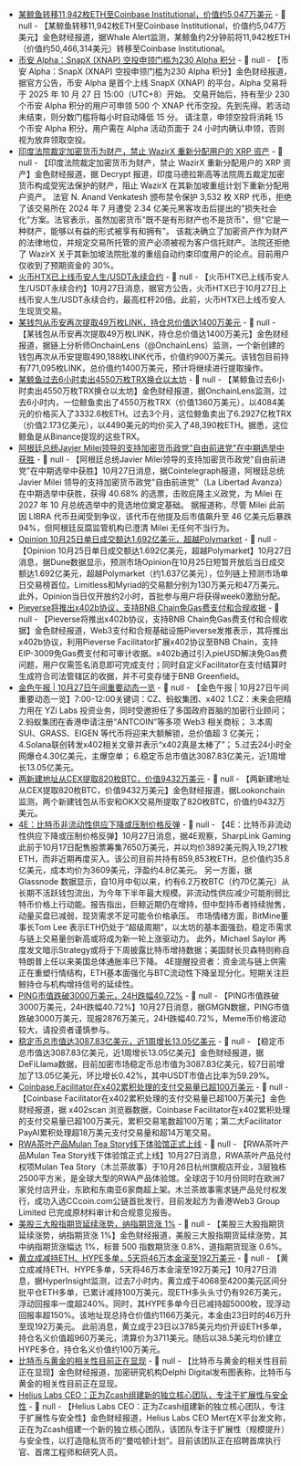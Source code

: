 - [某鲸鱼转移11,942枚ETH至Coinbase Institutional，价值约5,047万美元](https://whale-alert.io/transaction/ethereum/0xedd38c1c492e7522d864d67c284545002dc203bf20fff3c83bc52bf4524c6319) - 📰 null - 【某鲸鱼转移11,942枚ETH至Coinbase Institutional，价值约5,047万美元】金色财经报道，据Whale Alert监测，某鲸鱼约2分钟前将11,942枚ETH（价值约50,466,314美元）转移至Coinbase Institutional。
- [币安 Alpha：SnapX (XNAP) 空投申领门槛为230 Alpha 积分]() - 📰 null - 【币安 Alpha：SnapX (XNAP) 空投申领门槛为230 Alpha 积分】金色财经报道，据官方公告，币安 Alpha 是首个上线 SnapX (XNAP) 的平台，Alpha 交易将于 2025 年 10 月 27 日 15:00（UTC+8）开始。 
交易开始后，持有至少 230 个币安 Alpha 积分的用户可申领 500 个 XNAP 代币空投。先到先得。若活动未结束，则分数门槛将每小时自动降低 15 分。 
请注意，申领空投将消耗 15 个币安 Alpha 积分。用户需在 Alpha 活动页面于 24 小时内确认申领，否则视为放弃领取空投。
- [印度法院裁定加密货币为财产，禁止 WazirX 重新分配用户的 XRP 资产](https://decrypt.co/346010/north-korea-stolen-billions-crypto-ability-fight-back-growing-chainalysis) - 📰 null - 【印度法院裁定加密货币为财产，禁止 WazirX 重新分配用户的 XRP 资产】金色财经报道，据 Decrypt 报道，印度马德拉斯高等法院周五裁定加密货币构成受宪法保护的财产，阻止 WazirX 在其新加坡重组计划下重新分配用户资产。 
法官 N. Anand Venkatesh 颁布禁令保护 3,532 枚 XRP 代币，拒绝了该交易所在 2024 年 7 月遭受 2.34 亿美元黑客攻击后提出的"损失社会化"方案。法官表示，虽然加密货币"既不是有形财产也不是货币"，但"它是一种财产，能够以有益的形式被享有和拥有"。 
该裁决确立了加密资产作为财产的法律地位，并规定交易所托管的资产必须被视为客户信托财产。法院还拒绝了 WazirX 关于其新加坡法院批准的重组自动约束印度用户的论点。目前用户仅收到了预期资金的 30%。
- [火币HTX已上线币安人生/USDT永续合约]() - 📰 null - 【火币HTX已上线币安人生/USDT永续合约】10月27日消息，据官方公告，火币HTX已于10月27日上线币安人生/USDT永续合约，最高杠杆20倍。此前，火币HTX已上线币安人生现货交易。
- [某钱包从币安再次提取49万枚LINK，持仓总价值达1400万美元](https://x.com/OnchainLens/status/1982680679113736267) - 📰 null - 【某钱包从币安再次提取49万枚LINK，持仓总价值达1400万美元】金色财经报道，据链上分析师OnchainLens（@OnchainLens）监测，一个新创建的钱包再次从币安提取490,188枚LINK代币，价值约900万美元。该钱包目前持有771,095枚LINK，总价值约1400万美元，预计将继续进行提取操作。
- [某鲸鱼过去6小时卖出4550万枚TRX换仓以太坊](https://x.com/OnchainLens/status/1982672294406451493) - 📰 null - 【某鲸鱼过去6小时卖出4550万枚TRX换仓以太坊】金色财经报道，据OnchainLens监测，过去6小时内，一位鲸鱼卖出了4550万枚TRX（价值1360万美元），以4084美元的价格买入了3332.6枚ETH。过去3个月，这位鲸鱼卖出了6.2927亿枚TRX（价值2.173亿美元），以4490美元的均价买入了48,390枚ETH。据悉，这位鲸鱼是从Binance提现的这些TRX。
- [阿根廷总统Javier Milei领导的支持加密货币政党"自由前进党"在中期选举中获胜](https://cointelegraph.com/news/javier-mileis-party-wins-argentinas-midterms) - 📰 null - 【阿根廷总统Javier Milei领导的支持加密货币政党"自由前进党"在中期选举中获胜】10月27日消息，据Cointelegraph报道，阿根廷总统 Javier Milei 领导的支持加密货币政党"自由前进党"（La Libertad Avanza）在中期选举中获胜，获得 40.68% 的选票，击败庇隆主义政党，为 Milei 在 2027 年 10 月总统选举中的竞选地位奠定基础。 
据报道称，尽管 Milei 此前因 LIBRA 代币丑闻受到争议，该代币在他提及后市值飙升至 46 亿美元后暴跌 94%，但阿根廷反腐监管机构已澄清 Milei 无任何不当行为。
- [Opinion 10月25日单日成交额达1.692亿美元，超越Polymarket]() - 📰 null - 【Opinion 10月25日单日成交额达1.692亿美元，超越Polymarket】10月27日消息，据Dune数据显示，预测市场Opinion在10月25日短暂开放后当日成交额达1.692亿美元，超越Polymarket（约1.637亿美元），位列链上预测市场单日交易榜首位。Limitless和Myriad的交易额分别为130万美元和47万美元。 
此外，Opinion当日仅开放约2小时，首批参与用户将获得week0激励分配。
- [Pieverse将推出x402b协议，支持BNB Chain免Gas费支付和合规收据](https://x.com/pieverse_io/status/1982448242739818662) - 📰 null - 【Pieverse将推出x402b协议，支持BNB Chain免Gas费支付和合规收据】金色财经报道，Web3支付和合规基础设施Pieverse发推表示，其将推出x402b协议，利用Pieverse Facilitator扩展x402协议至BNB Chain，支持EIP-3009免Gas费支付和可审计收据。x402b通过引入pieUSD解决免Gas费问题，用户仅需签名消息即可完成支付；同时自定义Facilitator在支付结算时生成符合司法管辖区的收据，并不可变存储于BNB Greenfield。
- [金色午报 | 10月27日午间重要动态一览]() - 📰 null - 【金色午报 | 10月27日午间重要动态一览】7:00-12:00关键词：CZ、蚂蚁集团、x402 
1.CZ：未来会把精力用在 YZi Labs 投资业务，同时受邀担任了多国政府首脑的加密行业顾问； 
2.蚂蚁集团在香港申请注册“ANTCOIN”等多项 Web3 相关商标； 
3.本周 SUI、GRASS、EIGEN 等代币将迎来大额解锁，总价值超 3 亿美元； 
4.Solana联创转发x402相关文章并表示“x402真是太棒了”； 
5.过去24小时全网爆仓4.30亿美元，主爆空单； 
6.稳定币总市值达3087.83亿美元，近1周增长13.05亿美元。
- [两新建地址从CEX提取820枚BTC，价值9432万美元](https://x.com/lookonchain/status/1982657283411923107) - 📰 null - 【两新建地址从CEX提取820枚BTC，价值9432万美元】金色财经报道，据Lookonchain监测，两个新建钱包从币安和OKX交易所提取了820枚BTC，价值约9432万美元。
- [4E：比特币非流动性供应下降或压制价格反弹]() - 📰 null - 【4E：比特币非流动性供应下降或压制价格反弹】10月27日消息，据4E观察，SharpLink Gaming 此前于10月17日配售股票筹集7650万美元，并以均价3892美元购入19,271枚ETH，而非近期再度买入。该公司目前共持有859,853枚ETH，总价值约35.8亿美元，成本均价为3609美元，浮盈约4.8亿美元。 
另一方面，据 Glassnode 数据显示，自10月中旬以来，约有6.2万枚BTC（约70亿美元）从长期不活跃钱包流出，为今年下半年最大规模。非流动性供应减少可能削弱比特币价格上行动能。报告指出，巨鲸近期仍在增持，但中型持币者持续抛售，动量买盘已减弱，现货需求不足可能令价格承压。 
市场情绪方面，BitMine董事长Tom Lee 表示ETH仍处于“超级周期”，以太坊的基本面强劲，稳定币需求与链上交易量创新高或将成为新一轮上涨驱动力。 
此外，Michael Saylor 再度发文暗示Strategy或将于下周披露比特币增持数据；美国财长贝森特则称自特朗普上任以来美国总体通胀率已下降。 
4E提醒投资者：资金流与链上供需正在重塑行情结构，ETH基本面强化与BTC流动性下降呈现分化，短期关注巨鲸持仓与机构增持信号的延续性。
- [PING市值跌破3000万美元，24H跌幅40.72%]() - 📰 null - 【PING市值跌破3000万美元，24H跌幅40.72%】10月27日消息，据GMGN数据，PING市值跌破3000万美元，现报2876万美元，24H跌幅40.72%，Meme币价格波动较大，请投资者谨慎参与。
- [稳定币总市值达3087.83亿美元，近1周增长13.05亿美元](https://defillama.com/stablecoins) - 📰 null - 【稳定币总市值达3087.83亿美元，近1周增长13.05亿美元】金色财经报道，据DeFiLlama数据，目前加密市场稳定币总市值为3087.83亿美元，较7日前增加了13.05亿美元，环比增长0.42%，其中USDT市值占比率为59.29%。
- [Coinbase Facilitator在x402累积处理的支付交易量已超100万美元](https://www.x402scan.com/) - 📰 null - 【Coinbase Facilitator在x402累积处理的支付交易量已超100万美元】金色财经报道，据 x402scan 浏览器数据，Coinbase Facilitator在x402累积处理的支付交易量已超100万美元，累积交易笔数超100万笔；第二大Facilitator PayAI累积处理超18万美元支付交易量和超14万笔交易。
- [RWA茶叶产品Mulan Tea Story线下体验馆正式上线]() - 📰 null - 【RWA茶叶产品Mulan Tea Story线下体验馆正式上线】10月27日消息，RWA茶叶产品兑付权项Mulan Tea Story（木兰茶故事）于10月26日杭州旗舰店开业，3层独栋2500平方米，是全球大型的RWA产品体验馆。全球店于10月份同时在欧洲7家兑付店开业，东欧和东南亚6家商超上架。木兰茶故事需求链产品兑付权发行，成功入选CCcoin.com公链首批发行，目前发起方为香港Web3 Group Limited 已完成原材料审计和合规意见报告。
- [美股三大股指期货延续涨势，纳指期货涨 1%]() - 📰 null - 【美股三大股指期货延续涨势，纳指期货涨 1%】金色财经报道，美股三大股指期货延续涨势，其中纳指期货涨幅达 1%，标普 500 指数期货涨 0.8%，道指期货现涨 0.6%。
- [黄立成减持ETH、HYPE多单，5天将46万本金滚至192万美元]() - 📰 null - 【黄立成减持ETH、HYPE多单，5天将46万本金滚至192万美元】10月27日消息，据HyperInsight监测，过去7小时内，黄立成于4068至4200美元区间分批平仓ETH多单，已累计减持100万美元，现ETH多头头寸仍有926万美元，浮动回报率一度超240%。同时，其HYPE多单今日已减持超5000枚，现浮动回报率超150%。该地址现总持仓价值约1166万美元，本金由23日时的46万升至现192万美元。 
此前消息，黄立成于23日以3785美元均价开设ETH多单，持仓名义价值超960万美元，清算价为3711美元。随后以38.5美元均价建立HYPE多仓，持仓名义价值约100万美元。
- [比特币与黄金的相关性目前正在显现](https://x.com/Delphi_Digital/status/1982641474815799758) - 📰 null - 【比特币与黄金的相关性目前正在显现】金色财经报道，加密研究机构Delphi Digital发布图表称，比特币与黄金的相关性目前正在显现。
- [Helius Labs CEO：正为Zcash组建新的独立核心团队，专注于扩展性与安全性](https://x.com/0xMert_/status/1982426631340957767) - 📰 null - 【Helius Labs CEO：正为Zcash组建新的独立核心团队，专注于扩展性与安全性】金色财经报道，Helius Labs CEO Mert在X平台发文称，正在为Zcash组建一个新的独立核心团队，该团队专注于扩展性（规模提升）与安全性，以打造隐私货币的“曼哈顿计划”。目前该团队正在招聘首席执行官、首席工程师和研究人员。
